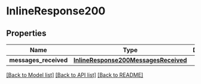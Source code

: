 # InlineResponse200

## Properties
Name | Type | Description | Notes
------------ | ------------- | ------------- | -------------
**messages_received** | [**InlineResponse200MessagesReceived**](InlineResponse200MessagesReceived.md) |  | [optional] 

[[Back to Model list]](../README.md#documentation-for-models) [[Back to API list]](../README.md#documentation-for-api-endpoints) [[Back to README]](../README.md)


